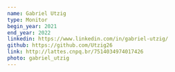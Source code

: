 ```yaml
---
name: Gabriel Utzig
type: Monitor
begin_year: 2021
end_year: 2022
linkedin: https://www.linkedin.com/in/gabriel-utzig/
github: https://github.com/Utzig26
link: http://lattes.cnpq.br/7514034974017426
photo: gabriel_utzig
---
```

